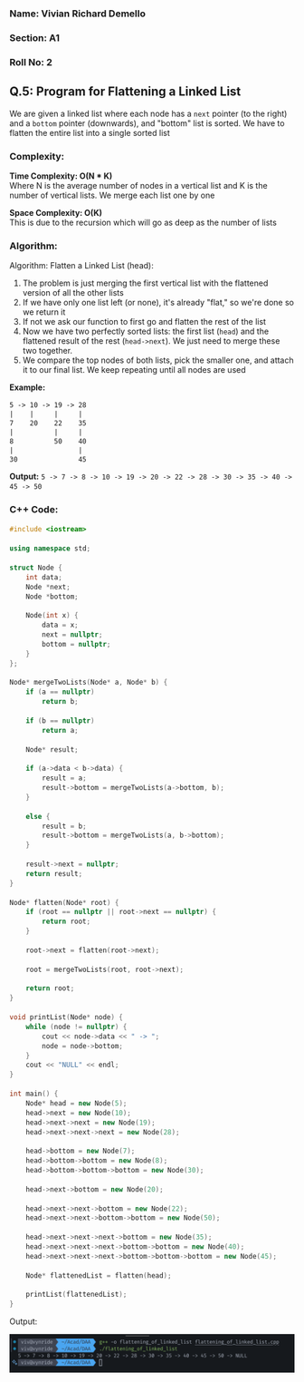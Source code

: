 ### Name: Vivian Richard Demello
### Section: A1
### Roll No: 2

## Q.5: Program for Flattening a Linked List

We are given a linked list where each node has a `next` pointer (to the right) and a `bottom` pointer (downwards), and "bottom" list is sorted. We have to flatten the entire list into a single sorted list

### Complexity:
**Time Complexity: O(N * K)**  
Where N is the average number of nodes in a vertical list and K is the number of vertical lists. We merge each list one by one

**Space Complexity: O(K)**  
This is due to the recursion which will go as deep as the number of lists

### Algorithm:

Algorithm: Flatten a Linked List (head):

1.  The problem is just merging the first vertical list with the flattened version of all the other lists
2.  If we have only one list left (or none), it's already "flat," so we're done so we return it
3.  If not we ask our function to first go and flatten the rest of the list
4.  Now we have two perfectly sorted lists: the first list (`head`) and the flattened result of the rest (`head->next`). We just need to merge these two together.
5.  We compare the top nodes of both lists, pick the smaller one, and attach it to our final list. We keep repeating until all nodes are used

**Example:**

```
5 -> 10 -> 19 -> 28
|    |     |     |
7    20    22    35
|          |     |
8          50    40
|                |
30               45
```

**Output:** `5 -> 7 -> 8 -> 10 -> 19 -> 20 -> 22 -> 28 -> 30 -> 35 -> 40 -> 45 -> 50`

### C++ Code:

```cpp
#include <iostream>

using namespace std;

struct Node {
    int data;
    Node *next;
    Node *bottom;

    Node(int x) {
        data = x;
        next = nullptr;
        bottom = nullptr;
    }
};

Node* mergeTwoLists(Node* a, Node* b) {
    if (a == nullptr) 
    	return b;
    	
    if (b == nullptr) 
    	return a;

    Node* result;

    if (a->data < b->data) {
        result = a;
        result->bottom = mergeTwoLists(a->bottom, b);
    } 
    
    else {
        result = b;
        result->bottom = mergeTwoLists(a, b->bottom);
    }
    
    result->next = nullptr;
    return result;
}

Node* flatten(Node* root) {
    if (root == nullptr || root->next == nullptr) {
        return root;
    }

    root->next = flatten(root->next);

    root = mergeTwoLists(root, root->next);

    return root;
}

void printList(Node* node) {
    while (node != nullptr) {
        cout << node->data << " -> ";
        node = node->bottom;
    }
    cout << "NULL" << endl;
}

int main() {
    Node* head = new Node(5);
    head->next = new Node(10);
    head->next->next = new Node(19);
    head->next->next->next = new Node(28);

    head->bottom = new Node(7);
    head->bottom->bottom = new Node(8);
    head->bottom->bottom->bottom = new Node(30);

    head->next->bottom = new Node(20);

    head->next->next->bottom = new Node(22);
    head->next->next->bottom->bottom = new Node(50);

    head->next->next->next->bottom = new Node(35);
    head->next->next->next->bottom->bottom = new Node(40);
    head->next->next->next->bottom->bottom->bottom = new Node(45);
    
    Node* flattenedList = flatten(head);
    
    printList(flattenedList);
}
```

Output:

![](images/Q5_Flattening_Of_Linked_List_20250820233153056.png)